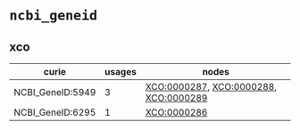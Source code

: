 # `ncbi_geneid`

## xco

| curie            |   usages | nodes                                                                                                                                                                           |
|------------------|----------|---------------------------------------------------------------------------------------------------------------------------------------------------------------------------------|
| NCBI_GeneID:5949 |        3 | [XCO:0000287](http://purl.obolibrary.org/obo/XCO_0000287), [XCO:0000288](http://purl.obolibrary.org/obo/XCO_0000288), [XCO:0000289](http://purl.obolibrary.org/obo/XCO_0000289) |
| NCBI_GeneID:6295 |        1 | [XCO:0000286](http://purl.obolibrary.org/obo/XCO_0000286)                                                                                                                       |

